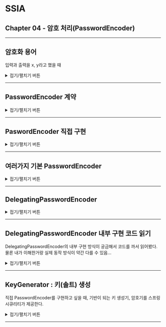 # SSIA
## Chapter 04 - 암호 처리(PasswordEncoder)

---

## 암호화 용어

입력과 출력을 x, y라고 했을 때

<details>
<summary>접기/펼치기 버튼</summary>
<div markdown="1">

### 인코딩(Encoding)
- 주어진 입력에 대한 모든 변환
- 예) x -> y // abc -> cda

### 암호화(Encryption)
- 출력을 얻기 위해, 입력값과 키를 모두 지정해야할 때, 이러한 특수한 인코딩 방법을 '암호화'라고 한다.
- 예) (x, k) -> y

### 복호화 == 역함수 복호화(Reverse Function Decryption)
- 출력과 키값을 이용하여 입력값을 역으로 얻어내는 함수를 이용해, 입력값을 얻어냄
  - 예) (y, k) -> x
- 암호화, 복호화에 사용되는 키가 서로 같을 경우 이 키를 대칭 키라고 한다.

### 비대칭키(Asymmetric Key)
- Encryption, Reverse Function Decryption 에 사용하는 키를 서로 다르게 사용할 때
  - (x, k1) -> y
  - (y, k2) -> x
- 이 때 (k1, k2) 를 키 쌍(key pair)라고 한다.
- 암호화에 사용되는 k1을 공개키(Public Key), k2를 개인키(Private Key)라고 한다.

### 해싱(Hashing)
- 함수가 일방향으로만 작동하는 특수한 인코딩
- 함수의 입력값 x로부터 y를 구할 수 있더라도 출력 y로부터 입력 x를 얻어낼 수 없음
- 하지만 출력 y가 입력 x에 해당하는지 확인할 수 있는 방법이 반드시 있어야한다.
- 결국 해싱 기법은 두가지 함수가 쌍으로 필요하다.
  - x -> y : x에서 y를 얻어내는 함수
  - (x, y) -> boolean : 일치 여부를 얻어내는 함수

### 솔트(Salt)
- 해싱함수의 입력에 임의의 값을 추가하여 암호화
  - 예) (x, k) -> y
  - 여기서 k가 솔트가 된다.
- 솔트를 통해서, 함수를 더 강하게 만들고, 결과에서 입력을 얻는 역함수의 적용 난도를 높일 수 있다.

</div>
</details>

---

## PasswordEncoder 계약

<details>
<summary>접기/펼치기 버튼</summary>
<div markdown="1">

```java
public interface PasswordEncoder {

	String encode(CharSequence rawPassword);
	boolean matches(CharSequence rawPassword, String encodedPassword);
	default boolean upgradeEncoding(String encodedPassword) {
		return false;
	}

}
```
PasswordEncoder 계약을 통해 스프링 시큐리티에 암호를 검증하는 방법을 알려줄 수 있다.
- `encode(...)` : 지정 문자열을 암호화한다. (기능 관점 해시, 암호화)
- `matches(rawPassword, encodedPassword)` : 평문 문자열과 암호화된 패스워드를 비교하여 일치하는 지 여부를 반환한다.
- `upgradeEncoding(...)` : 인코딩 된 암호를 다시 암호화 할 지의 여부
  - 디폴트는 false
  - true를 반환하도록 오버라이드하면 클라이언트 측에서 이를 확인하고, 보안 향상을 위해 기존 암호를 다시 인코딩하도록 할 수 있다.

</div>
</details>

---

## PaswordEncoder 직접 구현
<details>
<summary>접기/펼치기 버튼</summary>
<div markdown="1">

### 가장 단순한 구현
```java
public class PlainTextPasswordEncoder implements PasswordEncoder {

    @Override
    public String encode(CharSequence rawPassword) {
        return rawPassword.toString(); // 암호를 변경하지 않고 그대로 반환
    }

    @Override
    public boolean matches(CharSequence rawPassword, String encodedPassword) {
        return rawPassword.equals(encodedPassword); // 두 문자열이 같은지 확인한다.
    }
}
```
- NoOpPasswordEncoder와 동일한 방식의 구현
- 암호를 단순히 일반 텍스트로 취급한다

### SHA-512로 입력을 해싱하여 암호화하는 PasswordEncoder 구현
```java

public class Sha512PasswordEncoder implements PasswordEncoder {

    @Override
    public String encode(CharSequence rawPassword) {
        return hashWithSHA512(rawPassword.toString());
    }

    private String hashWithSHA512(String input) {
        StringBuilder result = new StringBuilder();
        try {
            MessageDigest messageDigest = MessageDigest.getInstance("SHA-512");
            byte[] digested = messageDigest.digest(input.getBytes());
            for (byte b : digested) {
                result.append(Integer.toHexString(0xFF & b));
            }
            return result.toString(); // 입력의 해시값을 반환함.
        } catch (NoSuchAlgorithmException e) {
            throw new RuntimeException("Bad algorithm", e);
        }
    }

    @Override
    public boolean matches(CharSequence rawPassword, String encodedPassword) {
        String hashedPassword = encode(rawPassword);
        return encodedPassword.equals(hashedPassword);
    }

}
```
- SHA-512 로 원시암호를 해시하여 인코딩하는 방식으로 직접 구현
- 하지만 스프링 시큐리티에서 제공하는 더 좋은 기본 PasswordEncoder 구현체들이 있으므로 차라리 이들을 사용하는 것을 고려해볼만 하다.

</div>
</details>

---

## 여러가지 기본 PasswordEncoder

<details>
<summary>접기/펼치기 버튼</summary>
<div markdown="1">

### StandardPasswordEncoder
```java
PasswordEncoder p = new StandardPasswordEncoder();
PasswordEncoder p = new StandardPasswordEncoder("secret");
```
- `SHA-256` 알고리즘을 사용하여 해싱
- 이제는 사용하지 않는 것이 좋다. (Deprecated)

### Pdkdf2PasswordEncoder
```java
PasswordEncoder p = new Pbkdf2PasswordEncoder();
PasswordEncoder p = new Pbkdf2PasswordEncoder("secret");
PasswordEncoder p = new Pbkdf2PasswordEncoder("secret", 185000, 256);
```
- PBKDF2로 암호를 인코딩
- secret, iterations, hashWidth
  - secret : 키
  - iterations : 암호 인코딩 반복 횟수
  - hashWidth : 해시의 크기
- iterations, hashWidth 값이 클 수록 강력해지지만, 애플리케이션이 소비하는 리소스가 증가한다.

### BCryptPasswordEncoder
```java
PasswordEncoder p = new BCryptPasswordEncoder();
PasswordEncoder p = new BCryptPasswordEncoder(4);

SecureRandom secureRandom = SecureRandom.getInstanceStrong();
PasswordEncoder p = new BCryptPasswordEncoder(4, secureRandom);
```
- bcrypt 강력 해싱함수를 이용한 패스워드 인코더
- strength, SecureRandom
  - strength : 로그 라운드를 나타내는 강도 계수. 해싱 작업이 이용하는 반복 횟수에 영향을 끼친다.
    - 반복 횟수는 2로그 라운드로 계산되고, 이 값은 4~31 사이여야 한다.
  - SecureRandom : 인코딩에 사용되는 SecureRandom

### SCryptPasswordEncoder
```java
PasswordEncoder p = new SCryptPasswordEncoder();
PasswordEncoder p = new SCryptPasswordEncoder(16384, 8, 1, 32, 64);
```
- cpuCost, memoryCost, parallelization, keyLength, saltLength
  - cpuCost : CPU 비용
  - memoryCost : 메모리 비용
  - parallelization : 병렬화 계수
  - keyLength : 키 길이
  - saltLength : 솔트 길이

</div>
</details>

---

## DelegatingPasswordEncoder

<details>
<summary>접기/펼치기 버튼</summary>
<div markdown="1">

### 왜 사용하는가?
- 특정 애플리케이션 버전부터 인코딩 알고리즘을 변경하고 싶을 때
- 현재 사용되던 인코딩 알고리즘의 취약성이 발견되었으나 기존 인코딩 방식을 쉽게 변경할 수 없을 때
- 결국 하나의 애플리케이션에서 여러 방식의 해시를 지원해야 한다.

### 특징
![picture-04-03.jpg](imgs/picture-04-03.jpg)

![picture-04-04.jpg](imgs/picture-04-04.jpg)

- 내부적으로 여러가지 PasswordEncoder 구현체를 가지고 있고, 이들에게 인코딩을 한뒤 각각의 인코더에 대응하는 접두사를 암호 앞에 붙여서
꾸며줌 (데코레이터)
- 접두사를 기준으로 올바른 PasswordEncoder 구현체에게 작업을 위임
- 만약 기존에 DelegatingPasswordEncoder를 사용하지 않았더라도, 기존의 접두사를 붙이지 않는 PasswordEncoder를 내부적으로
디폴트 패스워드인코더로 설정하여 새로 변경하는 패스워드 인코딩 방식으로 점진적으로 변경시킬 수 있도록 할 수 있음
  - `setDefaultPasswordEncoderForMatches` 메서드를 통해 지정할 수 있다.

### 예시
```java
Map<String, PasswordEncoder> encoders = Map.of(
        "noop", NoOpPasswordEncoder.getInstance(),
        "bcrypt", new BCryptPasswordEncoder(),
        "scrypt", new SCryptPasswordEncoder()
);

passwordEncoder = new DelegatingPasswordEncoder("bcrypt", encoders);
```
- 이와 같이 설정하면 이 DelegatingPasswordEncoder는 내부적으로 3개의 패스워드 인코더를 가진다.
- 기본적인 인코딩 전략은 "bcrypt" 에 대응하는 BCryptPasswordEncoder 이므로 이를 통해 새로 들어오는 암호를 인코딩한다.
- 물론, DB에 bcrypt 말고 다른 인코딩으로 저장된 암호들이 있더라도 이들에 대해서는 해당 방식을 지원하는 패스워드 인코더를
내부적으로 포함하게 해서 match 할 수 있다.
  - upgradeEncoding 메서드가 오버라이드 되어 있으므로, 다른 방식의 인코딩 암호들을 bcrypt 방식으로 갱신하도록 할 수 있다.

```text
{bcrypt}$2a$10$xn3LI/AjqicFYZFruSwve.681477XaVNaUQbrlgioaWPn4tlKsnmG
```
- DB에 저장된 암호가 위와 같을 때, 앞의 접두사 `{bcrpyt}`를 읽고 내부적으로 매핑된 BCryptPasswordEncoder에게 작업을 위임한다.
```text
{noop}12345
```
- DB에 저장된 암호가 위와 같을 때, 앞의 접두사 `{noop}`를 읽고 내부적으로 등록한 NoOpPasswordEncoder에게 작업을 위임한다.


### 스프링 시큐리티에서 제공하는 정적 메서드
```java
	public static PasswordEncoder createDelegatingPasswordEncoder() {
		String encodingId = "bcrypt";
		Map<String, PasswordEncoder> encoders = new HashMap<>();
		encoders.put(encodingId, new BCryptPasswordEncoder());
		encoders.put("ldap", new org.springframework.security.crypto.password.LdapShaPasswordEncoder());
		encoders.put("MD4", new org.springframework.security.crypto.password.Md4PasswordEncoder());
		encoders.put("MD5", new org.springframework.security.crypto.password.MessageDigestPasswordEncoder("MD5"));
		encoders.put("noop", org.springframework.security.crypto.password.NoOpPasswordEncoder.getInstance());
		encoders.put("pbkdf2", new Pbkdf2PasswordEncoder());
		encoders.put("scrypt", new SCryptPasswordEncoder());
		encoders.put("SHA-1", new org.springframework.security.crypto.password.MessageDigestPasswordEncoder("SHA-1"));
		encoders.put("SHA-256",
				new org.springframework.security.crypto.password.MessageDigestPasswordEncoder("SHA-256"));
		encoders.put("sha256", new org.springframework.security.crypto.password.StandardPasswordEncoder());
		encoders.put("argon2", new Argon2PasswordEncoder());
		return new DelegatingPasswordEncoder(encodingId, encoders);
	}
```
- `PasswordEncoderFactories.createDelegatingPasswordEncoder()`를 사용하면
스프링 시큐리티에서 제공하는 DelegatingPasswordEncoder를 사용할 수 있다.

### (참고) 디자인패턴 - Composite 패턴
![composite-pattern](imgs/composite-pattern.jpg)

이 클래스는 Composite 패턴이 적용됐다.

- Client : AuthenticationProvider
- Component : PasswordEncoder
- Leaf : 다른 패스워드 인코더들
- Composite : DelegatingPasswordEncoder

</div>
</details>

---

## DelegatingPasswordEncoder 내부 구현 코드 읽기

DelegatingPasswordEncoder의 내부 구현 방식이 궁금해서 코드를 까서 읽어봤다.
물론 내가 이해한거랑 실제 동작 방식이 약간 다를 수 있음...

<details>
<summary>접기/펼치기 버튼</summary>
<div markdown="1">

### 상태
```java
public class DelegatingPasswordEncoder implements PasswordEncoder {

	private static final String PREFIX = "{";

	private static final String SUFFIX = "}";

	private final String idForEncode;

	private final PasswordEncoder passwordEncoderForEncode;

	private final Map<String, PasswordEncoder> idToPasswordEncoder;

	private PasswordEncoder defaultPasswordEncoderForMatches = new UnmappedIdPasswordEncoder();

}
```
- `PREFIX`, `SUFFIX` : 실제 DB에 저장되는 비밀번호는 `{…}...` 형태로 저장되는데 앞의 `{...}` 을 위하여 갖고 있는 static 상수
- `idForEncode` : 이 인스턴스에서 인코딩에 사용하는 인코더의 id
- `passwordEncoderForEncoder` : 새로 인코딩에 사용하는 PasswordEncoder
- `idToPasswordEncoder` : 등록한 PasswordEncoder들의 Map
  - key : id (접두사 `{...}` 기준 `...` 가 등록됨)
  - value : PasswordEncoder
- `defaultPasswordEncoderForMatches` : 접두사가 없는(DelegatingPasswordEncoder 이전 방식으로 인코딩된) 패스워드들을 매칭할 디폴트 패스워드 인코더
  - 기존의 패스워드 인코딩 방식을 더 이상 사용하지 않고, DelegatingPasswordEncoder를 통해 다른 패스워드 인코딩 방식으로 점진적으로 변경하고 싶을 경우
  이곳에 기존에 쓰던 패스워드 인코더를 두면된다.
  - `setDefaultPasswordEncoderForMatches` 메서드를 사용하여 기존 인코더를 두면 되고 따로 지정하지 않으면 디폴트로 내부 클래스인
  `UnmappedIdPasswordEncoder` 인스턴스가 할당된다.

### 생성자
```java
public DelegatingPasswordEncoder(String idForEncode, Map<String, PasswordEncoder> idToPasswordEncoder) {
    if (idForEncode == null) {
        throw new IllegalArgumentException("idForEncode cannot be null");
    }
    if (!idToPasswordEncoder.containsKey(idForEncode)) {
        throw new IllegalArgumentException(
                "idForEncode " + idForEncode + "is not found in idToPasswordEncoder " + idToPasswordEncoder);
    }
    for (String id : idToPasswordEncoder.keySet()) {
        if (id == null) {
            continue;
        }
        if (id.contains(PREFIX)) {
            throw new IllegalArgumentException("id " + id + " cannot contain " + PREFIX);
        }
        if (id.contains(SUFFIX)) {
            throw new IllegalArgumentException("id " + id + " cannot contain " + SUFFIX);
        }
    }
    this.idForEncode = idForEncode;
    this.passwordEncoderForEncode = idToPasswordEncoder.get(idForEncode);
    this.idToPasswordEncoder = new HashMap<>(idToPasswordEncoder);
}
```
- 유효성 검사
  - idForEncode : 인코딩에 사용할 패스워드 인코더의 id
    - null이여선 안 된다.
  - idToPasswordEncoder : 패스워드 인코더들의 Map
    - `(idForEncode, 인코딩에_사용하는_패스워드_인코더)`가 반드시 내부 요소로 존재해야한다.
    - id가 null인 key가 있어도 된다. (근데 이런 id를 쓰지 않는게 좋을 것이다)
    - id는 `{` 또는 `}`
- 인스턴스 변수 할당

### 인코딩 (encode)
```java
@Override
public String encode(CharSequence rawPassword) {
    return PREFIX + this.idForEncode + SUFFIX + this.passwordEncoderForEncode.encode(rawPassword);
}
```
- 파라미터 : `rawPassword`(평문 패스워드)
- `rawPassword` 앞에 접두사(`{id}`)를 붙이고, 실제 `rawPassword`의 인코딩을 `passwordEncoderForEncode`에게 위임하여 결합한다.
- 실제 인코딩을 내부적으로 가진 인코더에게 위임하고, 앞에 접두사를 붙이는 역할을 수행함. (데코레이터)

### 매칭(match)
```java
@Override
public boolean matches(CharSequence rawPassword, String prefixEncodedPassword) {
    if (rawPassword == null && prefixEncodedPassword == null) {
        return true;
    }
    String id = extractId(prefixEncodedPassword);
    PasswordEncoder delegate = this.idToPasswordEncoder.get(id);
    if (delegate == null) {
        return this.defaultPasswordEncoderForMatches.matches(rawPassword, prefixEncodedPassword);
    }
    String encodedPassword = extractEncodedPassword(prefixEncodedPassword);
    return delegate.matches(rawPassword, encodedPassword);
}
```
- 파라미터 : `rawPassword`(원본 암호), `prefixedEncodedPassword`(저장된 암호 : 접두사가 붙어있다)
- `rawPassword`가 null이고, `prefixedEncodedPassword`가 null이면 true
  - 보통 DB에 비밀번호를 저장할 때 null로 저장하는 것을 허락하진 않을 것이므로 이 조건에 의해 통과되는 일은 없을 듯하다.
- `extractId(prefixedPassword)` 를 통해, id를 추출한다.
  - 앞의 접두사 `{id}` 안에 둘러싸여진 id가 추출된다.
- `id`를 통해서, 대응하는 `passwordEncoder`인 `delegate` 를 찾아낸다.
  - 찾아낸 `delegate`가 null이면? : 맞는 PasswordEncoder가 등록되어 있지 않다는 뜻이다. 이것의 인증처리는 디폴트 패스워드 인코더인
  `defaultPasswordEncoderForMatches` 에게 위임한다. 우리가 기존 방식 인코딩을 사용하다가, `DelegatingPasswordEncoder`로 인코딩 방식을
  변경하였을 경우, 기존 방식의 인코딩 암호의 인증은 디폴트 패스워드 인코더에게 인증 로직을 위임할 수 있는 것이다.
- `delegate`가 존재하면 접두사 뒤의 실제 인코딩 암호를 추출하고(`encodedPassword`), `delegate`에게 위임하여, rawPassword와 매칭한다.

### 패스워드를 다시 인코딩할 것인지 여부(upgradeEncoding)
```java
@Override
public boolean upgradeEncoding(String prefixEncodedPassword) {
    String id = extractId(prefixEncodedPassword);
    if (!this.idForEncode.equalsIgnoreCase(id)) {
        return true;
    }
    else {
        String encodedPassword = extractEncodedPassword(prefixEncodedPassword);
        return this.idToPasswordEncoder.get(id).upgradeEncoding(encodedPassword);
    }
}
```
- 파라미터 : prefixEncodedPassword
- PasswordEncoder 계약의 `upgradeEncoding` : 비밀번호를 다시 인코딩할 지 여부를 묻는 메서드
  - true를 반환하는 것은 비밀번호를 다시 인코딩 요청하길 원한다는 응답이다.
  - false를 반환하는 것은 비밀번호를 다시 인코딩 할 필요가 없다는 응답이다.
- 절차 : `prefixEncodedPassword` 의 접두사로부터 id를 추출하고, 이것이 현재 `idForEncode`(인코딩에 사용하는 인코더의 id)의 id와
  비교했을 때
  - 일치하지 않으면 : 다시 인코딩하길 원한다고 응답한다. (현재 인코더에 맞게 다시 암호를 인코딩해달라고 요청)
  - 일치하면 : 접두사 뒷부분의 encodedPassword를 추출하고, 접두사에 맞는 PasswordEncoder에게 upgradeEncoding 처리를 위임한다.
    (인코더에게 새로 갱신할지 물어본다.)
- 클라이언트는 여기서 반환된 bool 값을 확인하고 인코딩 갱신 요청 여부를 판단할 것이다.

### 디폴트 패스워드 인코더 지정
```java
public void setDefaultPasswordEncoderForMatches(PasswordEncoder defaultPasswordEncoderForMatches) {
    if (defaultPasswordEncoderForMatches == null) {
        throw new IllegalArgumentException("defaultPasswordEncoderForMatches cannot be null");
    }
    this.defaultPasswordEncoderForMatches = defaultPasswordEncoderForMatches;
}
```
- 암호의 접두사가 없을 경우 처리할 디폴트 패스워드 인코더를 지정한다.
- Delegating 방식을 쓰기 이전에 다른 패스워드 인코더를 사용하였을 경우 보통 접두사가 없는 인코딩 패스워드를 사용했을텐데, DelegatingPassword 방식으로 넘어오고 싶을 때 이 방식을 이용하면 된다.


### 내부 구현 메서드
```java
private String extractId(String prefixEncodedPassword) {
    if (prefixEncodedPassword == null) {
        return null;
    }
    int start = prefixEncodedPassword.indexOf(PREFIX);
    if (start != 0) {
        return null;
    }
    int end = prefixEncodedPassword.indexOf(SUFFIX, start);
    if (end < 0) {
        return null;
    }
    return prefixEncodedPassword.substring(start + 1, end);
}

private String extractEncodedPassword(String prefixEncodedPassword) {
    int start = prefixEncodedPassword.indexOf(SUFFIX);
    return prefixEncodedPassword.substring(start + 1);
}
```
- `extractId` : prefixEncodedPassword의 접두사 `{id}` 에서 `id` 을 추출한다.
  - 예) {noop}Aakb7fle3 → noop
- `extractEncodedPassword` : prefixEncodedPassword의 접두사 뒷부분을 추출한다.
  - 예) {noop}Aakb7fle3 → Aakb7fle3

### UnmappedIdPasswordEncoder
```java
private class UnmappedIdPasswordEncoder implements PasswordEncoder {

    @Override
    public String encode(CharSequence rawPassword) {
        throw new UnsupportedOperationException("encode is not supported");
    }

    @Override
    public boolean matches(CharSequence rawPassword, String prefixEncodedPassword) {
        String id = extractId(prefixEncodedPassword);
        throw new IllegalArgumentException("There is no PasswordEncoder mapped for the id \"" + id + "\"");
    }

}
```
- 기본적으로 등록되는 `defaultPasswordEncoderForMatches` 인스턴스의 클래스
- matches 메서드를 다시 읽어보면 암호의 접두사에 해당하는 passwordEncoder가 없을 때 디폴트 패스워드 인코더가 호출된다.
- 그런데 우리가 디폴트 패스워드 인코더를 등록하지 않으면 이 인스턴스가 호출되어 예외가 발생한다.
- DB에 암호가 저장되어 있는데, 이에 대응하는 패스워드 인코더가 어디에도 없으므로(심지어 디폴트 패스워드 인코더도 등록되지 않음) 예외가 발생하는
것이다.


</div>
</details>

---

## KeyGenerator : 키(솔트) 생성

직접 PasswordEncoder를 구현하고 싶을 때, 기반이 되는 키 생성기, 암호기를 스프링 시큐리티가 제공한다.

<details>
<summary>접기/펼치기 버튼</summary>
<div markdown="1">

### StringKeyGenerator
```java
public interface StringKeyGenerator {
	String generateKey();
}
```
```java
StringKeyGenerator keyGenerator = KeyGenerators.string();
String salt = keyGenerator.generateKey();
```
- 이 방식으로 생성된 StringKeyGenerator는 8바이트 키(솔트)를 생성하고, 이를 16진수 문자열로 인코딩한다.

### BytesKeyGenerator
```java
public interface BytesKeyGenerator {

	int getKeyLength();
	byte[] generateKey();

}
```
- 바이트 배열 형태로 키를 반환한다.
- 바이트 배열의 길이도 반환
```java
BytesKeyGenerator keyGenerator = KeyGenerators.secureRandom();

byte[] key = keyGenerator.generateKey();
int keyLength = keyGenerator.getKeyLength();
```
- 이 방식을 사용하면 8바이트 배열의 key를 생성한다.
- 매번 다른 솔트가 생성된다.
```java
BytesKeyGenerator keyGenerator = KeyGenerators.secureRandom(16);
```
- 바이트 길이를 지정할 수 있다.
```java
BytesKeyGenerator keyGenerator = KeyGenerators.shared(16);

byte[] key1 = keyGenerator.generateKey();
byte[] key2 = keyGenerator.generateKey();

log.info("key1 = {}", key1);
log.info("key2 = {}", key2);
assertThat(key1).isEqualTo(key2);
```
- 매번 같은 키(솔트)를 생성하고 싶을 때 이 방식을 사용하면 된다.

</div>
</details>

---
